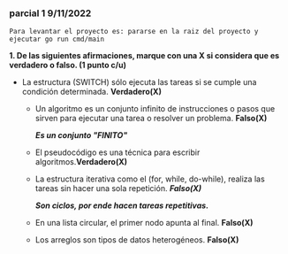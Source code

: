 ### parcial 1 9/11/2022 

``Para levantar el proyecto es: pararse en la raiz del proyecto y ejecutar go run cmd/main``

**1. De las siguientes afirmaciones, marque con una X si considera que es verdadero o falso. (1 punto c/u)**

* La estructura (SWITCH) sólo ejecuta las tareas si se cumple una condición determinada. **Verdadero(X)**

   
   * Un algoritmo es un conjunto infinito de instrucciones o pasos que sirven para ejecutar una tarea o
      resolver un problema. **Falso(X)**
     
        ***Es un conjunto "FINITO"***
     

   * El pseudocódigo es una técnica para escribir algoritmos.**Verdadero(X)**


   * La estructura iterativa como el (for, while, do-while), realiza las tareas sin hacer una sola repetición. ***Falso(X)***
     
       ***Son ciclos, por ende hacen tareas repetitivas.***
 

   * En una lista circular, el primer nodo apunta al final. **Falso(X)**
 

   * Los arreglos son tipos de datos heterogéneos. **Falso(X)**
